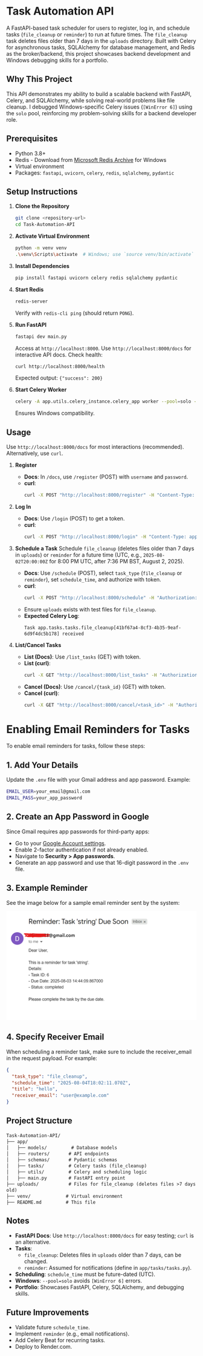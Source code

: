 # Task Automation API

A FastAPI-based task scheduler for users to register, log in, and schedule tasks (`file_cleanup` or `reminder`) to run at future times. The `file_cleanup` task deletes files older than 7 days in the `uploads` directory. Built with Celery for asynchronous tasks, SQLAlchemy for database management, and Redis as the broker/backend, this project showcases backend development and Windows debugging skills for a portfolio.

## Why This Project
This API demonstrates my ability to build a scalable backend with FastAPI, Celery, and SQLAlchemy, while solving real-world problems like file cleanup. I debugged Windows-specific Celery issues (`[WinError 6]`) using the `solo` pool, reinforcing my problem-solving skills for a backend developer role.

## Prerequisites
- Python 3.8+
- Redis - Download from [Microsoft Redis Archive](https://github.com/microsoftarchive/redis/releases) for Windows
- Virtual environment
- Packages: `fastapi`, `uvicorn`, `celery`, `redis`, `sqlalchemy`, `pydantic`

## Setup Instructions

1. **Clone the Repository**
   ```bash
   git clone <repository-url>
   cd Task-Automation-API
   ```

2. **Activate Virtual Environment**
   ```bash
   python -m venv venv
   .\venv\Scripts\activate  # Windows; use `source venv/bin/activate` for Linux/Mac
   ```

3. **Install Dependencies**
   ```bash
   pip install fastapi uvicorn celery redis sqlalchemy pydantic
   ```

4. **Start Redis**
   ```bash
   redis-server
   ```
   Verify with `redis-cli ping` (should return `PONG`).

5. **Run FastAPI**
   ```bash
   fastapi dev main.py
   ```
   Access at `http://localhost:8000`. Use `http://localhost:8000/docs` for interactive API docs. Check health:
   ```bash
   curl http://localhost:8000/health
   ```
   Expected output: `{"success": 200}`

6. **Start Celery Worker**
   ```bash
   celery -A app.utils.celery_instance.celery_app worker --pool=solo --loglevel=info
   ```
   Ensures Windows compatibility.

## Usage

Use `http://localhost:8000/docs` for most interactions (recommended). Alternatively, use `curl`.

1. **Register**
   - **Docs**: In `/docs`, use `/register` (POST) with `username` and `password`.
   - **curl**:
     ```bash
     curl -X POST "http://localhost:8000/register" -H "Content-Type: application/json" -d '{"username": "your_username", "password": "your_password"}'
     ```

2. **Log In**
   - **Docs**: Use `/login` (POST) to get a token.
   - **curl**:
     ```bash
     curl -X POST "http://localhost:8000/login" -H "Content-Type: application/json" -d '{"username": "your_username", "password": "your_password"}'
     ```

3. **Schedule a Task**
   Schedule `file_cleanup` (deletes files older than 7 days in `uploads`) or `reminder` for a future time (UTC, e.g., `2025-08-02T20:00:00Z` for 8:00 PM UTC, after 7:36 PM BST, August 2, 2025).
   - **Docs**: Use `/schedule` (POST), select `task_type` (`file_cleanup` or `reminder`), set `schedule_time`, and authorize with token.
   - **curl**:
     ```bash
     curl -X POST "http://localhost:8000/schedule" -H "Authorization: Bearer <your_token>" -H "Content-Type: application/json" -d '{"task_type": "file_cleanup", "schedule_time": "2025-08-02T20:00:00Z"}'
     ```
   - Ensure `uploads` exists with test files for `file_cleanup`.
   - **Expected Celery Log**:
     ```
     Task app.tasks.tasks.file_cleanup[41bf67a4-8cf3-4b35-9eaf-6d9f4dc5b178] received
     ```

4. **List/Cancel Tasks**
   - **List (Docs)**: Use `/list_tasks` (GET) with token.
   - **List (curl)**:
     ```bash
     curl -X GET "http://localhost:8000/list_tasks" -H "Authorization: Bearer <your_token>"
     ```
   - **Cancel (Docs)**: Use `/cancel/{task_id}` (GET) with token.
   - **Cancel (curl)**:
     ```bash
     curl -X GET "http://localhost:8000/cancel/<task_id>" -H "Authorization: Bearer <your_token>"
     ```


# Enabling Email Reminders for Tasks

To enable email reminders for tasks, follow these steps:

## 1. Add Your Details

Update the `.env` file with your Gmail address and app password. Example:
```bash
EMAIL_USER=your_email@gmail.com
EMAIL_PASS=your_app_password
```


## 2. Create an App Password in Google

Since Gmail requires app passwords for third-party apps:

- Go to your [Google Account settings](https://myaccount.google.com/).
- Enable 2-factor authentication if not already enabled.
- Navigate to **Security > App passwords**.
- Generate an app password and use that 16-digit password in the `.env` file.

## 3. Example Reminder

See the image below for a sample email reminder sent by the system:

![Email Reminder Example](reminder_email.png)

## 4. Specify Receiver Email

When scheduling a reminder task, make sure to include the receiver_email in the request payload. For example:
```json
{
  "task_type": "file_cleanup",
  "schedule_time": "2025-08-04T18:02:11.070Z",
  "title": "hello",
  "receiver_email": "user@example.com"
}
```

   

## Project Structure
```
Task-Automation-API/
├── app/
│   ├── models/         # Database models
│   ├── routers/       # API endpoints
│   ├── schemas/       # Pydantic schemas
│   ├── tasks/         # Celery tasks (file_cleanup)
│   ├── utils/         # Celery and scheduling logic
│   ├── main.py        # FastAPI entry point
├── uploads/           # Files for file_cleanup (deletes files >7 days old)
├── venv/             # Virtual environment
├── README.md         # This file
```

## Notes
- **FastAPI Docs**: Use `http://localhost:8000/docs` for easy testing; `curl` is an alternative.
- **Tasks**:
  - `file_cleanup`: Deletes files in `uploads` older than 7 days, can be changed.
  - `reminder`: Assumed for notifications (define in `app/tasks/tasks.py`).
- **Scheduling**: `schedule_time` must be future-dated (UTC).
- **Windows**: `--pool=solo` avoids `[WinError 6]` errors.
- **Portfolio**: Showcases FastAPI, Celery, SQLAlchemy, and debugging skills.


## Future Improvements
- Validate future `schedule_time`.
- Implement `reminder` (e.g., email notifications).
- Add Celery Beat for recurring tasks.
- Deploy to Render.com.
